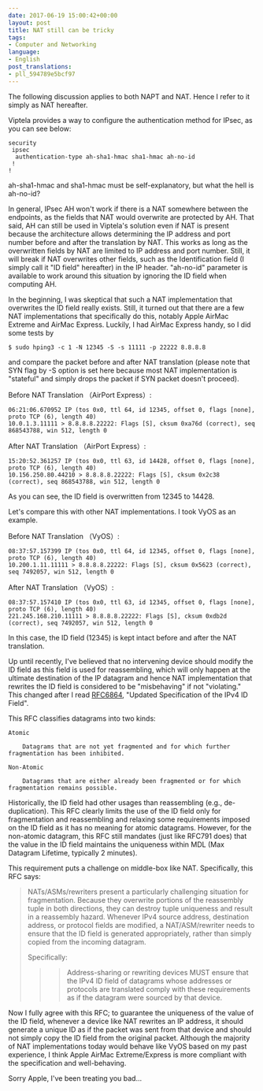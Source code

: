```yaml
---
date: 2017-06-19 15:00:42+00:00
layout: post
title: NAT still can be tricky
tags:
- Computer and Networking
language:
- English
post_translations:
- pll_594789e5bcf97
---
```


The following discussion applies to both NAPT and NAT. Hence I refer to it simply as NAT hereafter.

Viptela provides a way to configure the authentication method for IPsec, as you can see below:

    
    security
     ipsec
      authentication-type ah-sha1-hmac sha1-hmac ah-no-id
     !
    !
    


ah-sha1-hmac and sha1-hmac must be self-explanatory, but what the hell is ah-no-id?

In general, IPsec AH won't work if there is a NAT somewhere between the endpoints, as the fields that NAT would overwrite are protected by AH. That said, AH can still be used in Viptela's solution even if NAT is present because the architecture allows determining the IP address and port number before and after the translation by NAT. This works as long as the overwritten fields by NAT are limited to IP address and port number. Still, it will break if NAT overwrites other fields, such as the Identification field (I simply call it "ID field" hereafter) in the IP header. "ah-no-id" parameter is available to work around this situation by ignoring the ID field when computing AH.

In the beginning, I was skeptical that such a NAT implementation that overwrites the ID field really exists. Still, it turned out that there are a few NAT implementations that specifically do this, notably Apple AirMac Extreme and AirMac Express. Luckily, I had AirMac Express handy, so I did some tests by

    
    $ sudo hping3 -c 1 -N 12345 -S -s 11111 -p 22222 8.8.8.8


and compare the packet before and after NAT translation (please note that SYN flag by -S option is set here because most NAT implementation is "stateful" and simply drops the packet if SYN packet doesn't proceed).

Before NAT Translation （AirPort Express）:

    
    06:21:06.670952 IP (tos 0x0, ttl 64, id 12345, offset 0, flags [none], proto TCP (6), length 40)
    10.0.1.3.11111 > 8.8.8.8.22222: Flags [S], cksum 0xa76d (correct), seq 868543788, win 512, length 0


After NAT Translation （AirPort Express）:

    
    15:20:52.361257 IP (tos 0x0, ttl 63, id 14428, offset 0, flags [none], proto TCP (6), length 40)
    10.156.250.80.44210 > 8.8.8.8.22222: Flags [S], cksum 0x2c38 (correct), seq 868543788, win 512, length 0


As you can see, the ID field is overwritten from 12345 to 14428.

Let's compare this with other NAT implementations. I took VyOS as an example.

Before NAT Translation （VyOS）:

    
    08:37:57.157399 IP (tos 0x0, ttl 64, id 12345, offset 0, flags [none], proto TCP (6), length 40)
    10.200.1.11.11111 > 8.8.8.8.22222: Flags [S], cksum 0x5623 (correct), seq 7492057, win 512, length 0


After NAT Translation （VyOS）:

    
    08:37:57.157410 IP (tos 0x0, ttl 63, id 12345, offset 0, flags [none], proto TCP (6), length 40)
    221.245.168.210.11111 > 8.8.8.8.22222: Flags [S], cksum 0xdb2d (correct), seq 7492057, win 512, length 0


In this case, the ID field (12345) is kept intact before and after the NAT translation.

Up until recently, I've believed that no intervening device should modify the ID field as this field is used for reassembling, which will only happen at the ultimate destination of the IP datagram and hence NAT implementation that rewrites the ID field is considered to be "misbehaving" if not "violating." This changed after I read [RFC6864](https://tools.ietf.org/html/rfc6864), "Updated Specification of the IPv4 ID Field".

This RFC classifies datagrams into two kinds:



 	Atomic

 	    Datagrams that are not yet fragmented and for which further fragmentation has been inhibited.

 	Non-Atomic

 	    Datagrams that are either already been fragmented or for which fragmentation remains possible.


Historically, the ID field had other usages than reassembling (e.g., de-duplication). This RFC clearly limits the use of the ID field only for fragmentation and reassembling and relaxing some requirements imposed on the ID field as it has no meaning for atomic datagrams. However, for the non-atomic datagram, this RFC still mandates (just like RFC791 does) that the value in the ID field maintains the uniqueness within MDL (Max Datagram Lifetime, typically 2 minutes).

This requirement puts a challenge on middle-box like NAT. Specifically, this RFC says:


<blockquote>NATs/ASMs/rewriters present a particularly challenging situation for
fragmentation. Because they overwrite portions of the reassembly
tuple in both directions, they can destroy tuple uniqueness and
result in a reassembly hazard. Whenever IPv4 source address,
destination address, or protocol fields are modified, a
NAT/ASM/rewriter needs to ensure that the ID field is generated
appropriately, rather than simply copied from the incoming datagram.

Specifically:
>> Address-sharing or rewriting devices MUST ensure that the IPv4 ID
field of datagrams whose addresses or protocols are translated
comply with these requirements as if the datagram were sourced by
that device.</blockquote>


Now I fully agree with this RFC; to guarantee the uniqueness of the value of the ID field, whenever a device like NAT rewrites an IP address, it should generate a unique ID as if the packet was sent from that device and should not simply copy the ID field from the original packet. Although the majority of NAT implementations today would behave like VyOS based on my past experience, I think Apple AirMac Extreme/Express is more compliant with the specification and well-behaving.

Sorry Apple, I've been treating you bad...
